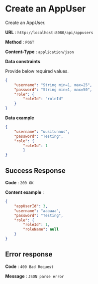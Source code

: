# Create an AppUser

Create an AppUser.

**URL** : `http://localhost:8080/api/appusers`

**Method** : `POST`

**Content-Type** : `application/json`

<!--**Auth required** : Yes

**Permissions required** : None -->

**Data constraints**

Provide below required values.

```json
{
    "username": "String min=1, max=25",
    "password": "String min=1, max=50",
    "role": {
        "roleId": "roleId"
    }
}
```

**Data example**

```json
{
    "username": "uusitunnus",
    "password": "Testing",
    "role": {
        "roleId": 1
        }
}
```

## Success Response

**Code** : `200 OK`  

**Content example** :
```json
{
    "appUserId": 3,
    "username": "aaaaaa",
    "password": "Testing",
    "role": {
        "roleId": 1,
        "roleName": null
    }
}
```

## Error response  

**Code** : `400 Bad Request`  

**Message** : `JSON parse error`


